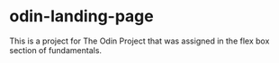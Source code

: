 # odin-landing-page
This is a project for The Odin Project that was assigned in the flex box section of fundamentals.
